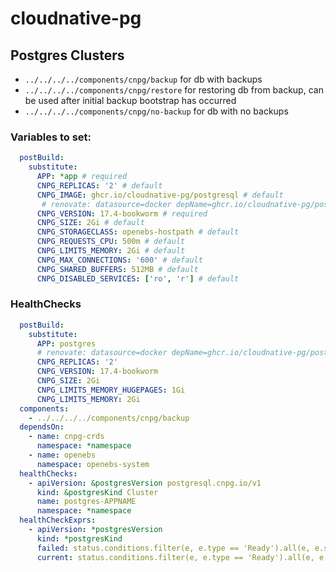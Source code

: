# cloudnative-pg

## Postgres Clusters

- `../../../../components/cnpg/backup` for db with backups
- `../../../../components/cnpg/restore` for restoring db from backup, can be used after initial backup bootstrap has occurred
- `../../../../components/cnpg/no-backup` for db with no backups

### Variables to set:

```yaml
  postBuild:
    substitute:
      APP: *app # required
      CNPG_REPLICAS: '2' # default
      CNPG_IMAGE: ghcr.io/cloudnative-pg/postgresql # default
       # renovate: datasource=docker depName=ghcr.io/cloudnative-pg/postgresql
      CNPG_VERSION: 17.4-bookworm # required
      CNPG_SIZE: 2Gi # default
      CNPG_STORAGECLASS: openebs-hostpath # default
      CNPG_REQUESTS_CPU: 500m # default
      CNPG_LIMITS_MEMORY: 2Gi # default
      CNPG_MAX_CONNECTIONS: '600' # default
      CNPG_SHARED_BUFFERS: 512MB # default
      CNPG_DISABLED_SERVICES: ['ro', 'r'] # default
```


### HealthChecks

```yaml
  postBuild:
    substitute:
      APP: postgres
      # renovate: datasource=docker depName=ghcr.io/cloudnative-pg/postgresql
      CNPG_REPLICAS: '2'
      CNPG_VERSION: 17.4-bookworm
      CNPG_SIZE: 2Gi
      CNPG_LIMITS_MEMORY_HUGEPAGES: 1Gi
      CNPG_LIMITS_MEMORY: 2Gi
  components:
    - ../../../../components/cnpg/backup
  dependsOn:
    - name: cnpg-crds
      namespace: *namespace
    - name: openebs
      namespace: openebs-system
  healthChecks:
    - apiVersion: &postgresVersion postgresql.cnpg.io/v1
      kind: &postgresKind Cluster
      name: postgres-APPNAME
      namespace: *namespace
  healthCheckExprs:
    - apiVersion: *postgresVersion
      kind: *postgresKind
      failed: status.conditions.filter(e, e.type == 'Ready').all(e, e.status == 'False')
      current: status.conditions.filter(e, e.type == 'Ready').all(e, e.status == 'True')
```
